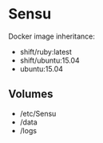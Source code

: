 # Sensu

Docker image inheritance:
 * shift/ruby:latest
 * shift/ubuntu:15.04
 * ubuntu:15.04

 ## Volumes

  * /etc/Sensu
  * /data
  * /logs
